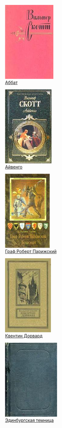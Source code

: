 ![](Аббат.jpg)  
[Аббат](Аббат.md)

![](Айвенго.jpg)  
[Айвенго](Айвенго.md)

![](Граф%20Роберт%20Парижский.jpg)  
[Граф Роберт Парижский](Граф%20Роберт%20Парижский.md)

![](Квентин%20Дорвард.jpg)  
[Квентин Дорвард](Квентин%20Дорвард.md)

![](Эдинбургская%20темница.jpg)  
[Эдинбургская темница](Эдинбургская%20темница.md)
